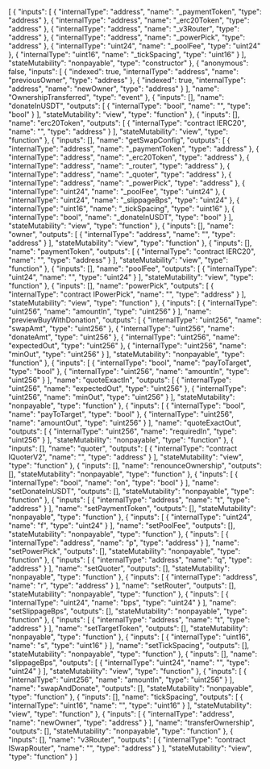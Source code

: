 [
	{
		"inputs": [
			{
				"internalType": "address",
				"name": "_paymentToken",
				"type": "address"
			},
			{
				"internalType": "address",
				"name": "_erc20Token",
				"type": "address"
			},
			{
				"internalType": "address",
				"name": "_v3Router",
				"type": "address"
			},
			{
				"internalType": "address",
				"name": "_powerPick",
				"type": "address"
			},
			{
				"internalType": "uint24",
				"name": "_poolFee",
				"type": "uint24"
			},
			{
				"internalType": "uint16",
				"name": "_tickSpacing",
				"type": "uint16"
			}
		],
		"stateMutability": "nonpayable",
		"type": "constructor"
	},
	{
		"anonymous": false,
		"inputs": [
			{
				"indexed": true,
				"internalType": "address",
				"name": "previousOwner",
				"type": "address"
			},
			{
				"indexed": true,
				"internalType": "address",
				"name": "newOwner",
				"type": "address"
			}
		],
		"name": "OwnershipTransferred",
		"type": "event"
	},
	{
		"inputs": [],
		"name": "donateInUSDT",
		"outputs": [
			{
				"internalType": "bool",
				"name": "",
				"type": "bool"
			}
		],
		"stateMutability": "view",
		"type": "function"
	},
	{
		"inputs": [],
		"name": "erc20Token",
		"outputs": [
			{
				"internalType": "contract IERC20",
				"name": "",
				"type": "address"
			}
		],
		"stateMutability": "view",
		"type": "function"
	},
	{
		"inputs": [],
		"name": "getSwapConfig",
		"outputs": [
			{
				"internalType": "address",
				"name": "_paymentToken",
				"type": "address"
			},
			{
				"internalType": "address",
				"name": "_erc20Token",
				"type": "address"
			},
			{
				"internalType": "address",
				"name": "_router",
				"type": "address"
			},
			{
				"internalType": "address",
				"name": "_quoter",
				"type": "address"
			},
			{
				"internalType": "address",
				"name": "_powerPick",
				"type": "address"
			},
			{
				"internalType": "uint24",
				"name": "_poolFee",
				"type": "uint24"
			},
			{
				"internalType": "uint24",
				"name": "_slippageBps",
				"type": "uint24"
			},
			{
				"internalType": "uint16",
				"name": "_tickSpacing",
				"type": "uint16"
			},
			{
				"internalType": "bool",
				"name": "_donateInUSDT",
				"type": "bool"
			}
		],
		"stateMutability": "view",
		"type": "function"
	},
	{
		"inputs": [],
		"name": "owner",
		"outputs": [
			{
				"internalType": "address",
				"name": "",
				"type": "address"
			}
		],
		"stateMutability": "view",
		"type": "function"
	},
	{
		"inputs": [],
		"name": "paymentToken",
		"outputs": [
			{
				"internalType": "contract IERC20",
				"name": "",
				"type": "address"
			}
		],
		"stateMutability": "view",
		"type": "function"
	},
	{
		"inputs": [],
		"name": "poolFee",
		"outputs": [
			{
				"internalType": "uint24",
				"name": "",
				"type": "uint24"
			}
		],
		"stateMutability": "view",
		"type": "function"
	},
	{
		"inputs": [],
		"name": "powerPick",
		"outputs": [
			{
				"internalType": "contract IPowerPick",
				"name": "",
				"type": "address"
			}
		],
		"stateMutability": "view",
		"type": "function"
	},
	{
		"inputs": [
			{
				"internalType": "uint256",
				"name": "amountIn",
				"type": "uint256"
			}
		],
		"name": "previewBuyWithDonation",
		"outputs": [
			{
				"internalType": "uint256",
				"name": "swapAmt",
				"type": "uint256"
			},
			{
				"internalType": "uint256",
				"name": "donateAmt",
				"type": "uint256"
			},
			{
				"internalType": "uint256",
				"name": "expectedOut",
				"type": "uint256"
			},
			{
				"internalType": "uint256",
				"name": "minOut",
				"type": "uint256"
			}
		],
		"stateMutability": "nonpayable",
		"type": "function"
	},
	{
		"inputs": [
			{
				"internalType": "bool",
				"name": "payToTarget",
				"type": "bool"
			},
			{
				"internalType": "uint256",
				"name": "amountIn",
				"type": "uint256"
			}
		],
		"name": "quoteExactIn",
		"outputs": [
			{
				"internalType": "uint256",
				"name": "expectedOut",
				"type": "uint256"
			},
			{
				"internalType": "uint256",
				"name": "minOut",
				"type": "uint256"
			}
		],
		"stateMutability": "nonpayable",
		"type": "function"
	},
	{
		"inputs": [
			{
				"internalType": "bool",
				"name": "payToTarget",
				"type": "bool"
			},
			{
				"internalType": "uint256",
				"name": "amountOut",
				"type": "uint256"
			}
		],
		"name": "quoteExactOut",
		"outputs": [
			{
				"internalType": "uint256",
				"name": "requiredIn",
				"type": "uint256"
			}
		],
		"stateMutability": "nonpayable",
		"type": "function"
	},
	{
		"inputs": [],
		"name": "quoter",
		"outputs": [
			{
				"internalType": "contract IQuoterV2",
				"name": "",
				"type": "address"
			}
		],
		"stateMutability": "view",
		"type": "function"
	},
	{
		"inputs": [],
		"name": "renounceOwnership",
		"outputs": [],
		"stateMutability": "nonpayable",
		"type": "function"
	},
	{
		"inputs": [
			{
				"internalType": "bool",
				"name": "on",
				"type": "bool"
			}
		],
		"name": "setDonateInUSDT",
		"outputs": [],
		"stateMutability": "nonpayable",
		"type": "function"
	},
	{
		"inputs": [
			{
				"internalType": "address",
				"name": "t",
				"type": "address"
			}
		],
		"name": "setPaymentToken",
		"outputs": [],
		"stateMutability": "nonpayable",
		"type": "function"
	},
	{
		"inputs": [
			{
				"internalType": "uint24",
				"name": "f",
				"type": "uint24"
			}
		],
		"name": "setPoolFee",
		"outputs": [],
		"stateMutability": "nonpayable",
		"type": "function"
	},
	{
		"inputs": [
			{
				"internalType": "address",
				"name": "p",
				"type": "address"
			}
		],
		"name": "setPowerPick",
		"outputs": [],
		"stateMutability": "nonpayable",
		"type": "function"
	},
	{
		"inputs": [
			{
				"internalType": "address",
				"name": "q",
				"type": "address"
			}
		],
		"name": "setQuoter",
		"outputs": [],
		"stateMutability": "nonpayable",
		"type": "function"
	},
	{
		"inputs": [
			{
				"internalType": "address",
				"name": "r",
				"type": "address"
			}
		],
		"name": "setRouter",
		"outputs": [],
		"stateMutability": "nonpayable",
		"type": "function"
	},
	{
		"inputs": [
			{
				"internalType": "uint24",
				"name": "bps",
				"type": "uint24"
			}
		],
		"name": "setSlippageBps",
		"outputs": [],
		"stateMutability": "nonpayable",
		"type": "function"
	},
	{
		"inputs": [
			{
				"internalType": "address",
				"name": "t",
				"type": "address"
			}
		],
		"name": "setTargetToken",
		"outputs": [],
		"stateMutability": "nonpayable",
		"type": "function"
	},
	{
		"inputs": [
			{
				"internalType": "uint16",
				"name": "s",
				"type": "uint16"
			}
		],
		"name": "setTickSpacing",
		"outputs": [],
		"stateMutability": "nonpayable",
		"type": "function"
	},
	{
		"inputs": [],
		"name": "slippageBps",
		"outputs": [
			{
				"internalType": "uint24",
				"name": "",
				"type": "uint24"
			}
		],
		"stateMutability": "view",
		"type": "function"
	},
	{
		"inputs": [
			{
				"internalType": "uint256",
				"name": "amountIn",
				"type": "uint256"
			}
		],
		"name": "swapAndDonate",
		"outputs": [],
		"stateMutability": "nonpayable",
		"type": "function"
	},
	{
		"inputs": [],
		"name": "tickSpacing",
		"outputs": [
			{
				"internalType": "uint16",
				"name": "",
				"type": "uint16"
			}
		],
		"stateMutability": "view",
		"type": "function"
	},
	{
		"inputs": [
			{
				"internalType": "address",
				"name": "newOwner",
				"type": "address"
			}
		],
		"name": "transferOwnership",
		"outputs": [],
		"stateMutability": "nonpayable",
		"type": "function"
	},
	{
		"inputs": [],
		"name": "v3Router",
		"outputs": [
			{
				"internalType": "contract ISwapRouter",
				"name": "",
				"type": "address"
			}
		],
		"stateMutability": "view",
		"type": "function"
	}
]
